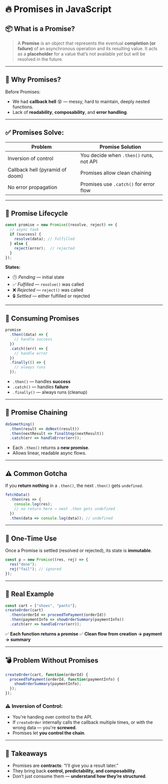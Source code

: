 # 🔥 Promises in JavaScript 

## 📦 What is a Promise?
> A **Promise** is an object that represents the eventual **completion (or failure)** of an asynchronous operation and its resulting value.
It acts as a **placeholder** for a value that’s not available *yet* but will be resolved in the future.

---

## 🧠 Why Promises?
Before Promises:
* We had **callback hell** 😵 — messy, hard to maintain, deeply nested functions.
* Lack of **readability**, **composability**, and **error handling**.

---

## ✅ Promises Solve:
| Problem                         | Promise Solution                        |
| ------------------------------- | --------------------------------------- |
| Inversion of control            | You decide when `.then()` runs, not API |
| Callback hell (pyramid of doom) | Promises allow clean chaining           |
| No error propagation            | Promises use `.catch()` for error flow  |

---

## 🧪 Promise Lifecycle
```js
const promise = new Promise((resolve, reject) => {
  // async task
  if (success) {
    resolve(data); // fulfilled
  } else {
    reject(error);  // rejected
  }
});
```
**States:**
* 🕒 *Pending* — initial state
* ✅ *Fulfilled* — `resolve()` was called
* ❌ *Rejected* — `reject()` was called
* 🔒 *Settled* — either fulfilled or rejected

---

## 🧬 Consuming Promises
```js
promise
  .then((data) => {
    // handle success
  })
  .catch((err) => {
    // handle error
  })
  .finally(() => {
    // always runs
  });
```
* `.then()` — handles **success**
* `.catch()` — handles **failure**
* `.finally()` — always runs (cleanup)

---

## 🔗 Promise Chaining
```js
doSomething()
  .then(result => doNext(result))
  .then(nextResult => finalStep(nextResult))
  .catch(err => handleError(err));
```
* Each `.then()` returns a **new promise**.
* Allows linear, readable async flows.

---

## ⚠️ Common Gotcha
If you **return nothing** in a `.then()`, the next `.then()` gets `undefined`.
```js
fetchData()
  .then(res => {
    console.log(res);
    // no return here → next .then gets undefined
  })
  .then(data => console.log(data)); // undefined
```

---

## 🔁 One-Time Use
Once a Promise is settled (resolved or rejected), its state is **immutable**.
```js
const p = new Promise((res, rej) => {
  res("done");
  rej("fail"); // ignored
});
```

---

## 🧪 Real Example
```js
const cart = ["shoes", "pants"];
createOrder(cart)
  .then(orderId => proceedToPayment(orderId))
  .then(paymentInfo => showOrderSummary(paymentInfo))
  .catch(err => handleError(err));
```
✅ **Each function returns a promise**
✅ **Clean flow from creation → payment → summary**

---

## 💣 Problem Without Promises
```js
createOrder(cart, function(orderId) {
  proceedToPayment(orderId, function(paymentInfo) {
    showOrderSummary(paymentInfo);
  });
});
```
### ⚠️ Inversion of Control:
* You're handing over control to the API.
* If `createOrder` internally calls the callback multiple times, or with the wrong data — you're **screwed**.
* Promises let **you control the chain**.

---

## 🧠 Takeaways
* Promises are **contracts**: “I’ll give you a result later.”
* They bring back **control, predictability, and composability**.
* Don’t just consume them — **understand how they’re structured**.

